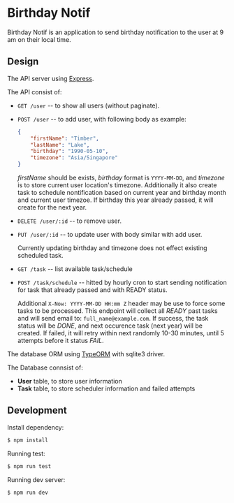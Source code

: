 # Birthday Notif

Birthday Notif is an application to send birthday notification to the user at 9 am on their local time.

## Design

The API server using [Express](https://expressjs.com/).

The API consist of:

* `GET /user` -- to show all users (without paginate).
* `POST /user` -- to add user, with following body as example:

  ```json
  {
      "firstName": "Timber",
      "lastName": "Lake",
      "birthday": "1990-05-10",
      "timezone": "Asia/Singapore"
  }
  ```

  *firstName* should be exists, *birthday* format is `YYYY-MM-DD`, and *timezone* is to store current user location's timezone.
  Additionally it also create task to schedule nontification based on current year and birthday month and current user timezoe.
  If birthday this year already passed, it will create for the next year.

* `DELETE /user/:id` -- to remove user.
* `PUT /user/:id` -- to update user with body similar with add user.

  Currently updating birthday and timezone does not effect existing scheduled task.

* `GET /task` -- list available task/schedule
* `POST /task/schedule` -- hitted by hourly cron to start sending notification for task that already passed and with READY status.

  Additional `X-Now: YYYY-MM-DD HH:mm Z` header may be use to force some tasks to be processed. This endpoint will collect all *READY* past tasks
  and will send email to: `full_name@example.com`. If success, the task status will be *DONE*, and next occurence task (next year) will be created.
  If failed, it will retry within next randomly 10-30 minutes, until 5 attempts before it status *FAIL*.

The database ORM using [TypeORM](https://typeorm.io/) with sqlite3 driver.

The Database connsist of:

* **User** table, to store user information
* **Task** table, to store scheduler information and failed attempts

## Development

Install dependency:

```sh
$ npm install
```

Running test:

```sh
$ npm run test
```

Running dev server:

```sh
$ npm run dev
```
